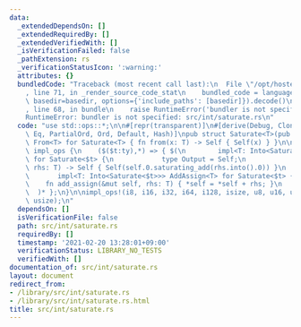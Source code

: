 ```yaml
---
data:
  _extendedDependsOn: []
  _extendedRequiredBy: []
  _extendedVerifiedWith: []
  _isVerificationFailed: false
  _pathExtension: rs
  _verificationStatusIcon: ':warning:'
  attributes: {}
  bundledCode: "Traceback (most recent call last):\n  File \"/opt/hostedtoolcache/Python/3.9.4/x64/lib/python3.9/site-packages/onlinejudge_verify/documentation/build.py\"\
    , line 71, in _render_source_code_stat\n    bundled_code = language.bundle(stat.path,\
    \ basedir=basedir, options={'include_paths': [basedir]}).decode()\n  File \"/opt/hostedtoolcache/Python/3.9.4/x64/lib/python3.9/site-packages/onlinejudge_verify/languages/user_defined.py\"\
    , line 68, in bundle\n    raise RuntimeError('bundler is not specified: {}'.format(path.as_posix()))\n\
    RuntimeError: bundler is not specified: src/int/saturate.rs\n"
  code: "use std::ops::*;\n\n#[repr(transparent)]\n#[derive(Debug, Clone, Copy, PartialEq,\
    \ Eq, PartialOrd, Ord, Default, Hash)]\npub struct Saturate<T>(pub T);\n\nimpl<T>\
    \ From<T> for Saturate<T> { fn from(x: T) -> Self { Self(x) } }\n\nmacro_rules!\
    \ impl_ops {\n    ($($t:ty),*) => { $(\n        impl<T: Into<Saturate<$t>>> Add<T>\
    \ for Saturate<$t> {\n            type Output = Self;\n            fn add(self,\
    \ rhs: T) -> Self { Self(self.0.saturating_add(rhs.into().0)) }\n        }\n \
    \       impl<T: Into<Saturate<$t>>> AddAssign<T> for Saturate<$t> {\n        \
    \    fn add_assign(&mut self, rhs: T) { *self = *self + rhs; }\n        }\n  \
    \  )* };\n}\n\nimpl_ops!(i8, i16, i32, i64, i128, isize, u8, u16, u32, u64, u128,\
    \ usize);\n"
  dependsOn: []
  isVerificationFile: false
  path: src/int/saturate.rs
  requiredBy: []
  timestamp: '2021-02-20 13:28:01+09:00'
  verificationStatus: LIBRARY_NO_TESTS
  verifiedWith: []
documentation_of: src/int/saturate.rs
layout: document
redirect_from:
- /library/src/int/saturate.rs
- /library/src/int/saturate.rs.html
title: src/int/saturate.rs
---
```

